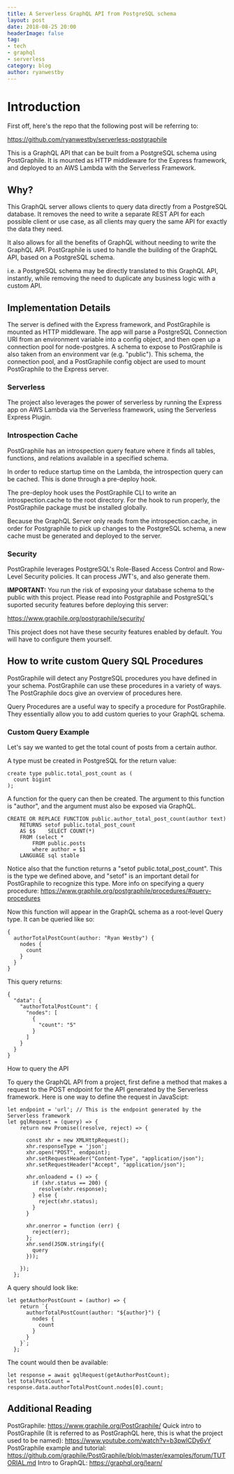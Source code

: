 ```yaml
---
title: A Serverless GraphQL API from PostgreSQL schema
layout: post
date: 2018-08-25 20:00
headerImage: false
tag:
- tech
- graphql
- serverless
category: blog
author: ryanwestby
---
```


# Introduction

First off, here's the repo that the following post will be referring to:

https://github.com/ryanwestby/serverless-postgraphile

This is a GraphQL API that can be built from a PostgreSQL schema using PostGraphile. It is mounted as HTTP middleware for the Express framework, and deployed to an AWS Lambda with the Serverless Framework.

## Why?

This GraphQL server allows clients to query data directly from a PostgreSQL database. It removes the need to write a separate REST API for each possible client or use case, as all clients may query the same API for exactly the data they need. 

It also allows for all the benefits of GraphQL without needing to write the GraphQL API. PostGraphile is used to handle the building of the GraphQL API, based on a PostgreSQL schema. 

i.e. a PostgreSQL schema may be directly translated to this GraphQL API, instantly, while removing the need to duplicate any business logic with a custom API.

## Implementation Details

The server is defined with the Express framework, and PostGraphile is mounted as HTTP middleware. The app will parse a PostgreSQL Connection URI from an environment variable into a config object, and then open up a connection pool for node-postgres. A schema to expose to PostGraphile is also taken from an environment var (e.g. "public"). This schema, the connection pool, and a PostGraphile config object are used to mount PostGraphile to the Express server.

### Serverless

The project also leverages the power of serverless by running the Express app on AWS Lambda via the Serverless framework, using the Serverless Express Plugin.

### Introspection Cache

PostGraphile has an introspection query feature where it finds all tables, functions, and relations available in a specified schema.

In order to reduce startup time on the Lambda, the introspection query can be cached. This is done through a pre-deploy hook.

The pre-deploy hook uses the PostGraphile CLI to write an introspection.cache to the root directory. For the hook to run properly, the PostGraphile package must be installed globally.

Because the GraphQL Server only reads from the introspection.cache, in order for Postgraphile to pick up changes to the PostgreSQL schema, a new cache must be generated and deployed to the server. 

### Security

PostGraphile leverages PostgreSQL's Role-Based Access Control and Row-Level Security policies. It can process JWT's, and also generate them. 

**IMPORTANT:** You run the risk of exposing your database schema to the public with this project. Please read into Postgraphile and PostgreSQL's suported security features before deploying this server:

https://www.graphile.org/postgraphile/security/

This project does not have these security features enabled by default. You will have to configure them yourself.

## How to write custom Query SQL Procedures

PostGraphile will detect any PostgreSQL procedures you have defined in your schema. PostGraphile can use these procedures in a variety of ways. The PostGraphile docs give an overview of procedures here.

Query Procedures are a useful way to specify a procedure for PostGraphile. They essentially allow you to add custom queries to your GraphQL schema. 

### Custom Query Example

Let's say we wanted to get the total count of posts from a certain author.

A type must be created in PostgreSQL for the return value:

```
create type public.total_post_count as (
  count bigint
);
```

A function for the query can then be created. The argument to this function is "author", and the argument must also be exposed via GraphQL.

```
CREATE OR REPLACE FUNCTION public.author_total_post_count(author text)
	RETURNS setof public.total_post_count
	AS $$    SELECT COUNT(*)
	FROM (select * 
		FROM public.posts 
		where author = $1
	LANGUAGE sql stable
```

Notice also that the function returns a "setof public.total_post_count". This is the type we defined above, and "setof" is an important detail for PostGraphile to recognize this type. More info on specifying a query procedure: https://www.graphile.org/postgraphile/procedures/#query-procedures

Now this function will appear in the GraphQL schema as a root-level Query type. It can be queried like so:

```
{
  authorTotalPostCount(author: "Ryan Westby") {
    nodes {
      count
    }
  }
}
```
This query returns:
```
{
  "data": {
    "authorTotalPostCount": {
      "nodes": [
        {
          "count": "5"
        }
      ]
    }
  }
}
```
How to query the API

To query the GraphQL API from a project, first define a method that makes a request to the POST endpoint for the API generated by the Serverless framework. Here is one way to define the request in JavaScipt:

```
let endpoint = 'url'; // This is the endpoint generated by the Serverless framework
let gqlRequest = (query) => {
    return new Promise((resolve, reject) => {

      const xhr = new XMLHttpRequest();
      xhr.responseType = 'json';
      xhr.open("POST", endpoint);
      xhr.setRequestHeader("Content-Type", "application/json");
      xhr.setRequestHeader("Accept", "application/json");

      xhr.onloadend = () => {
        if (xhr.status == 200) {
          resolve(xhr.response);
        } else {
          reject(xhr.status);
        }
      }

      xhr.onerror = function (err) {
        reject(err);
      };
      xhr.send(JSON.stringify({
        query
      }));

    });
  };
```

A query should look like:
```
let getAuthorPostCount = (author) => {
    return `{
      authorTotalPostCount(author: "${author}") {
        nodes {
          count
        }
      }
    }`;
  };
```
The count would then be available:

```
let response = await gqlRequest(getAuthorPostCount);
let totalPostCount = response.data.authorTotalPostCount.nodes[0].count;
```

## Additional Reading

PostGraphile: https://www.graphile.org/PostGraphile/ 
Quick intro to PostGraphile (It is referred to as PostGraphQL here, this is what the project used to be named): https://www.youtube.com/watch?v=b3pwlCDy6vY
PostGraphile example and tutorial: https://github.com/graphile/PostGraphile/blob/master/examples/forum/TUTORIAL.md
Intro to GraphQL: https://graphql.org/learn/